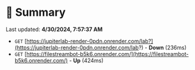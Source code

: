 # 📖 Summary
Last updated: **4/30/2024, 7:57:37 AM**

- `GET` [https://jupiterlab-render-0pdn.onrender.com/lab?](https://jupiterlab-render-0pdn.onrender.com/lab?) - **Down** (236ms)
- `GET` [https://filestreambot-b5k6.onrender.com/](https://filestreambot-b5k6.onrender.com/) - **Up** (424ms)
